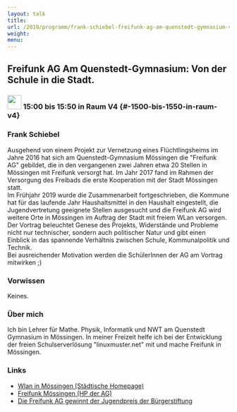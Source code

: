```yaml
---
layout: talk
title:
url: /2019/programm/frank-schiebel-freifunk-ag-am-quenstedt-gymnasium-von-der-schule-in-die-stadt/
weight:
menu:
---
```

## Freifunk AG Am Quenstedt-Gymnasium: Von der Schule in die Stadt. 

### <img height = "32" src="../../../images/talk.svg"> 15:00 bis 15:50 in Raum V4 {#-1500-bis-1550-in-raum-v4}

### Frank Schiebel

Ausgehend von einem Projekt zur Vernetzung eines Flüchtlingsheims im Jahre 2016 hat sich am Quenstedt-Gymnasium Mössingen die "Freifunk AG" gebildet, die in den vergangenen zwei Jahren etwa 20 Stellen in Mössingen mit Freifunk versorgt hat. Im Jahr 2017 fand im Rahmen der Versorgung des Freibads die erste Kooperation mit der Stadt Mössingen statt.  
Im Frühjahr 2019 wurde die Zusammenarbeit fortgeschrieben, die Kommune hat für das laufende Jahr Haushaltsmittel in den Haushalt eingestellt, die Jugendvertretung geeignete Stellen ausgesucht und die Freifunk AG wird weitere Orte in Mössingen im Auftrag der Stadt mit freiem WLan versorgen.  
Der Vortrag beleuchtet Genese des Projekts, Widerstände und Probleme nicht nur technischer, sondern auch politischer Natur und gibt einen Einblick in das spannende Verhältnis zwischen Schule, Kommunalpolitik und Technik.  
Bei ausreichender Motivation werden die SchülerInnen der AG am Vortrag mitwirken ;)

### Vorwissen

Keines.

### Über mich

Ich bin Lehrer für Mathe. Physik, Informatik und NWT am Quenstedt Gymnasium in Mössingen. In meiner Freizeit helfe ich bei der Entwicklung der freien Schulserverlösung "linuxmuster.net" mit und mache Freifunk in Mössingen.

### Links

- <a href="https://www.moessingen.de/W-LAN" target="_blank">Wlan in Mössingen (Städtische Homepage)</a>
- <a href="https://freifunk-moessingen.de/" target="_blank">Freifunk Mössingen (HP der AG)</a>
- <a href="https://www.buergerstiftung-moessingen.de/jugendpreis-der-buergestiftung-moessingen-2018/" target="_blank">Die Freifunk AG gewinnt der Jugendpreis der Bürgerstiftung</a>